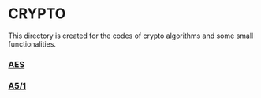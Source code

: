 # CRYPTO
This directory is created for the codes of crypto algorithms and some small functionalities.

### [AES](./AES)
### [A5/1](./A5_1)